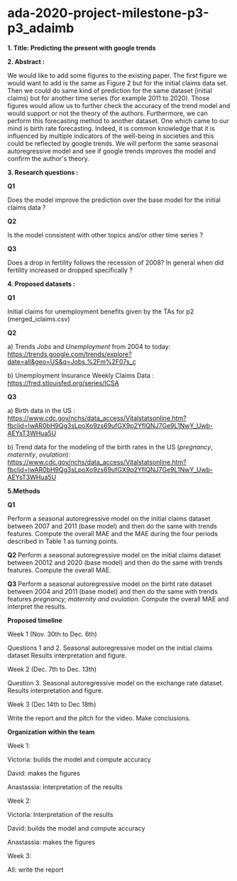 # ada-2020-project-milestone-p3-p3_adaimb

**1. Title: Predicting the present with google trends**

**2. Abstract :**

We would like to add some figures to the existing paper. The first figure we would want to add is the same as Figure 2 but for the initial claims data set. Then we could do same kind of prediction for the same dataset (initial claims) but for another time series (for example 2011 to 2020). Those figures would allow us to further check the accuracy of the trend model and would support or not the theory of the authors. Furthermore, we can perform this forecasting method to another dataset. One which came to our mind is birth rate forecasting. Indeed, it is common knowledge that it is influenced by multiple indicators of the well-being in societies and this could be reflected by google trends. We will perform the same seasonal autoregressive model and see if google trends improves the model and confirm the author's theory. 


**3. Research questions :**

**Q1**

Does the model improve the prediction over the base model for the initial claims data ?

**Q2**

Is the model consistent with other topics and/or other time series ?

**Q3**

Does a drop in fertility follows the recession of 2008? In general when did fertility increased or dropped specifically ? 

**4. Proposed datasets :**

**Q1**

Initial claims for unemployment benefits given by the TAs for p2 (merged_iclaims.csv)

**Q2**

a) Trends *Jobs* and *Unemployment* from 2004 to today: https://trends.google.com/trends/explore?date=all&geo=US&q=Jobs,%2Fm%2F07s_c

b) Unemployment Insurance Weekly Claims Data : https://fred.stlouisfed.org/series/ICSA


**Q3**

a) Birth data in the US : https://www.cdc.gov/nchs/data_access/Vitalstatsonline.htm?fbclid=IwAR0bH9Qg3sLpoXo9zs69ufGX9p2YflQNJ7Ge9L1NwY_Uwb-AEYsT3WHua5U 

b) Trend data for the modeling of the birth rates in the US (*pregnancy*, *maternity*, *ovulation*): https://www.cdc.gov/nchs/data_access/Vitalstatsonline.htm?fbclid=IwAR0bH9Qg3sLpoXo9zs69ufGX9p2YflQNJ7Ge9L1NwY_Uwb-AEYsT3WHua5U
 
 **5.Methods**

**Q1**

Perform a seasonal autoregressive model on the initial claims dataset between 2007 and 2011 (base model) and then do the same with trends features. Compute the overall MAE and the MAE during the four periods described in Table 1 as turning points. 

**Q2**
Perform a seasonal autoregressive model on the initial claims dataset between 20012 and 2020 (base model) and then do the same with trends features. Compute the overall MAE.

**Q3**
Perform a seasonal autoregressive model on the birht rate dataset between 2004 and 2011 (base model) and then do the same with trends features *pregnancy, maternity and ovulation*. Compute the overall MAE and interpret the results.


 **Proposed timeline**

Week 1 (Nov. 30th to Dec. 6th)

Questions 1 and 2. Seasonal autoregressive model on the initial claims dataset
Results interpretation and figure.

Week 2 (Dec. 7th to Dec. 13th) 

Question 3. Seasonal autoregressive model on the exchange rate dataset. 
Results interpretation and figure. 

Week 3 (Dec 14th to Dec 18th)

Write the report and the pitch for the video. Make conclusions. 


**Organization within the team**

Week 1: 

Victoria: builds the model and compute accuracy 

David: makes the figures 

Anastassia: Interpretation of the results 

Week 2: 

Victoria: Interpretation of the results 

David: builds the model and compute accuracy 

Anastassia: makes the figures

Week 3: 

All: write the report 

  
